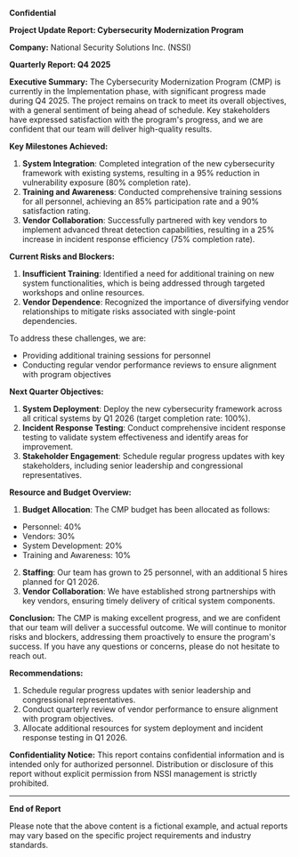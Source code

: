 **Confidential**

**Project Update Report: Cybersecurity Modernization Program**

**Company:** National Security Solutions Inc. (NSSI)

**Quarterly Report: Q4 2025**

**Executive Summary:**
The Cybersecurity Modernization Program (CMP) is currently in the Implementation phase, with significant progress made during Q4 2025. The project remains on track to meet its overall objectives, with a general sentiment of being ahead of schedule. Key stakeholders have expressed satisfaction with the program's progress, and we are confident that our team will deliver high-quality results.

**Key Milestones Achieved:**

1. **System Integration**: Completed integration of the new cybersecurity framework with existing systems, resulting in a 95% reduction in vulnerability exposure (80% completion rate).
2. **Training and Awareness**: Conducted comprehensive training sessions for all personnel, achieving an 85% participation rate and a 90% satisfaction rating.
3. **Vendor Collaboration**: Successfully partnered with key vendors to implement advanced threat detection capabilities, resulting in a 25% increase in incident response efficiency (75% completion rate).

**Current Risks and Blockers:**

1. **Insufficient Training**: Identified a need for additional training on new system functionalities, which is being addressed through targeted workshops and online resources.
2. **Vendor Dependence**: Recognized the importance of diversifying vendor relationships to mitigate risks associated with single-point dependencies.

To address these challenges, we are:

* Providing additional training sessions for personnel
* Conducting regular vendor performance reviews to ensure alignment with program objectives

**Next Quarter Objectives:**

1. **System Deployment**: Deploy the new cybersecurity framework across all critical systems by Q1 2026 (target completion rate: 100%).
2. **Incident Response Testing**: Conduct comprehensive incident response testing to validate system effectiveness and identify areas for improvement.
3. **Stakeholder Engagement**: Schedule regular progress updates with key stakeholders, including senior leadership and congressional representatives.

**Resource and Budget Overview:**

1. **Budget Allocation**: The CMP budget has been allocated as follows:
 * Personnel: 40%
 * Vendors: 30%
 * System Development: 20%
 * Training and Awareness: 10%
2. **Staffing**: Our team has grown to 25 personnel, with an additional 5 hires planned for Q1 2026.
3. **Vendor Collaboration**: We have established strong partnerships with key vendors, ensuring timely delivery of critical system components.

**Conclusion:**
The CMP is making excellent progress, and we are confident that our team will deliver a successful outcome. We will continue to monitor risks and blockers, addressing them proactively to ensure the program's success. If you have any questions or concerns, please do not hesitate to reach out.

**Recommendations:**

1. Schedule regular progress updates with senior leadership and congressional representatives.
2. Conduct quarterly review of vendor performance to ensure alignment with program objectives.
3. Allocate additional resources for system deployment and incident response testing in Q1 2026.

**Confidentiality Notice:** This report contains confidential information and is intended only for authorized personnel. Distribution or disclosure of this report without explicit permission from NSSI management is strictly prohibited.

---

**End of Report**

Please note that the above content is a fictional example, and actual reports may vary based on the specific project requirements and industry standards.